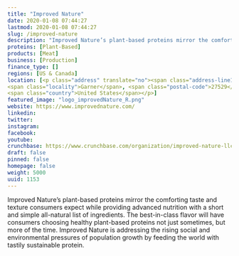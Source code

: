 ```yaml
---
title: "Improved Nature"
date: 2020-01-08 07:44:27
lastmod: 2020-01-08 07:44:27
slug: /improved-nature
description: "Improved Nature’s plant-based proteins mirror the comforting taste and texture consumers expect while providing advanced nutrition with a short and simple all-natural list of ingredients. The best-in-class flavor will have consumers choosing healthy plant-based proteins not just sometimes, but more of the time. Improved Nature is addressing the rising social and environmental pressures of population growth by feeding the world with tastily sustainable protein."
proteins: [Plant-Based]
products: [Meat]
business: [Production]
finance_type: []
regions: [US & Canada]
location: [<p class="address" translate="no"><span class="address-line1">Vandora Springs Road</span><br>
<span class="locality">Garner</span>, <span class="postal-code">27529</span><br>
<span class="country">United States</span></p>]
featured_image: "logo_improvedNature_R.png"
website: https://www.improvednature.com/
linkedin: 
twitter: 
instagram: 
facebook: 
youtube: 
crunchbase: https://www.crunchbase.com/organization/improved-nature-llc
draft: false
pinned: false
homepage: false
weight: 5000
uuid: 1153
---
```

Improved Nature’s plant-based proteins mirror the comforting taste and texture consumers expect while providing advanced nutrition with a short and simple all-natural list of ingredients. The best-in-class flavor will have consumers choosing healthy plant-based proteins not just sometimes, but more of the time. Improved Nature is addressing the rising social and environmental pressures of population growth by feeding the world with tastily sustainable protein.
